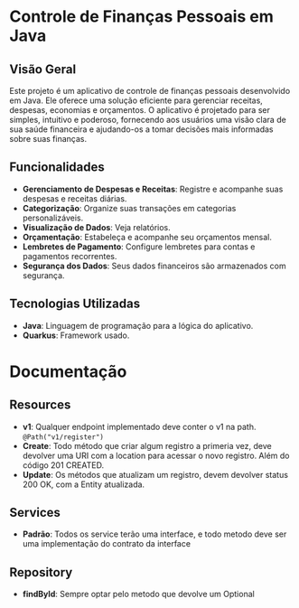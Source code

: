 # Controle de Finanças Pessoais em Java

## Visão Geral

Este projeto é um aplicativo de controle de finanças pessoais desenvolvido em Java. Ele oferece uma solução eficiente para gerenciar receitas, despesas, economias e orçamentos. O aplicativo é projetado para ser simples, intuitivo e poderoso, fornecendo aos usuários uma visão clara de sua saúde financeira e ajudando-os a tomar decisões mais informadas sobre suas finanças.

## Funcionalidades

- **Gerenciamento de Despesas e Receitas**: Registre e acompanhe suas despesas e receitas diárias.
- **Categorização**: Organize suas transações em categorias personalizáveis.
- **Visualização de Dados**: Veja relatórios.
- **Orçamentação**: Estabeleça e acompanhe seu orçamentos mensal.
- **Lembretes de Pagamento**: Configure lembretes para contas e pagamentos recorrentes.
- **Segurança dos Dados**: Seus dados financeiros são armazenados com segurança.

## Tecnologias Utilizadas

- **Java**: Linguagem de programação para a lógica do aplicativo.
- **Quarkus**: Framework usado.

# Documentação

## Resources

- **v1**: Qualquer endpoint implementado deve conter o v1 na path. `@Path("v1/register")`
-  **Create**: Todo método que criar algum registro a primeria vez, deve devolver uma URI com a location para acessar o novo registro. Além do código 201 CREATED.
-   **Update**: Os métodos que atualizam um registro, devem devolver status 200 OK, com a Entity atualizada.

## Services

- **Padrão**: Todos os service terão uma interface, e todo metodo deve ser uma implementação do contrato da interface

## Repository

- **findById**: Sempre optar pelo metodo que devolve um Optional
